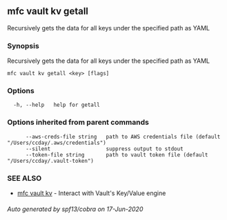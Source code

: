 ## mfc vault kv getall

Recursively gets the data for all keys under the specified path as YAML

### Synopsis

Recursively gets the data for all keys under the specified path as YAML

```
mfc vault kv getall <key> [flags]
```

### Options

```
  -h, --help   help for getall
```

### Options inherited from parent commands

```
      --aws-creds-file string   path to AWS credentials file (default "/Users/ccday/.aws/credentials")
      --silent                  suppress output to stdout
      --token-file string       path to vault token file (default "/Users/ccday/.vault-token")
```

### SEE ALSO

* [mfc vault kv](mfc_vault_kv.md)	 - Interact with Vault's Key/Value engine

###### Auto generated by spf13/cobra on 17-Jun-2020
